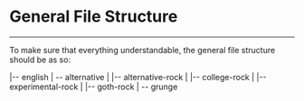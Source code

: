 # General File Structure
____

To make sure that everything understandable, the general file structure should be as so:


|-- english
|   -- alternative
|       |-- alternative-rock
|       |-- college-rock
|       |-- experimental-rock
|       |-- goth-rock
|       -- grunge


